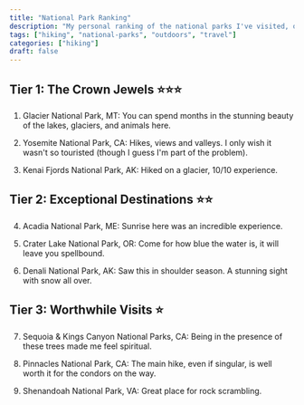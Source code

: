 ```yaml
---
title: "National Park Ranking"
description: "My personal ranking of the national parks I've visited, organized by tiers."
tags: ["hiking", "national-parks", "outdoors", "travel"]
categories: ["hiking"]
draft: false
---
```



## Tier 1: The Crown Jewels ⭐⭐⭐

1. Glacier National Park, MT: You can spend months in the stunning beauty of the lakes, glaciers, and animals here.


2. Yosemite National Park, CA: Hikes, views and valleys. I only wish it wasn't so touristed (though I guess I'm part of the problem).

3. Kenai Fjords National Park, AK: Hiked on a glacier, 10/10 experience.

## Tier 2: Exceptional Destinations ⭐⭐

4. Acadia National Park, ME: Sunrise here was an incredible experience.

5. Crater Lake National Park, OR: Come for how blue the water is, it will leave you spellbound.

6. Denali National Park, AK: Saw this in shoulder season. A stunning sight with snow all over.

## Tier 3: Worthwhile Visits ⭐

7. Sequoia & Kings Canyon National Parks, CA: Being in the presence of these trees made me feel spiritual.

8. Pinnacles National Park, CA: The main hike, even if singular, is well worth it for the condors on the way.

9. Shenandoah National Park, VA: Great place for rock scrambling.
